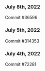### July 8th, 2022

Commit #36596

### July 5th, 2022

Commit #314353


### July 4th, 2022

Commit #72281
